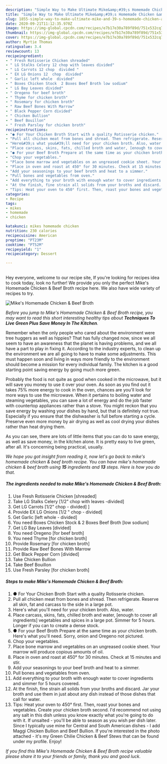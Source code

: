 ```yaml
---
description: "Simple Way to Make Ultimate Mike&amp;#39;s Homemade Chicken &amp;amp; Beef Broth"
title: "Simple Way to Make Ultimate Mike&amp;#39;s Homemade Chicken &amp;amp; Beef Broth"
slug: 1855-simple-way-to-make-ultimate-mike-and-39-s-homemade-chicken-and-amp-beef-broth
date: 2020-09-21T11:12:35.970Z
image: https://img-global.cpcdn.com/recipes/e7b17e30a789f89d/751x532cq70/mikes-homemade-chicken-beef-broth-recipe-main-photo.jpg
thumbnail: https://img-global.cpcdn.com/recipes/e7b17e30a789f89d/751x532cq70/mikes-homemade-chicken-beef-broth-recipe-main-photo.jpg
cover: https://img-global.cpcdn.com/recipes/e7b17e30a789f89d/751x532cq70/mikes-homemade-chicken-beef-broth-recipe-main-photo.jpg
author: Myrtie Thomas
ratingvalue: 3.4
reviewcount: 13
recipeingredient:
- " Fresh Rotisserie Chicken shreaded"
- " LG Stalks Celery 12 chop with leaves divided"
- " LG Carrots 12 chop  divided "
- " EX LG Onions 12  chop  divided"
- " Garlic left whole  divided"
- " Boxes Chicken Stock  2 Boxes Beef Broth low sodium"
- " LG Bay Leaves divided"
- " Oregeno for beef broth"
- " Thyme for chicken broth"
- " Rosemary for chicken broth"
- " Raw Beef Bones With Marrow"
- " Black Pepper Corn divided"
- " Chicken Bullion"
- " Beef Bouillon"
- " Fresh Parsley for chicken broth"
recipeinstructions:
- "● For Your Chicken Broth Start with a quality Rotisserie chicken."
- "Pull all chicken meat from bones and shread. Then refrigerate. Reserve all skin, fat and carcass to the side in a large pot."
- "Here&#39;s what you&#39;ll need for your chicken broth. Also, water."
- "Place carcass, skins, fats, chilled broth and water, [enough to cover all ingredients] vegetables and spices in a large pot. Simmer for 5 hours. Longer if you can to create a dense stock."
- "● For your Beef Broth Prepare at the same time as your chicken broth. Here&#39;s what you&#39;ll need. Sorry, onion and Oregeno not pictured."
- "Chop your vegetables."
- "Place bone marrow and vegetables on an ungreased cookie sheet. Your marrow will produce copious amounts of oil."
- "Place in oven and roast at 450° for 30 minutes. Check at 15 minutes and stir."
- "Add your seasonings to your beef broth and heat to a simmer."
- "Pull bones and vegetables from oven."
- "Add everything to your broth with enough water to cover ingredients and simmer for 5 hours covered."
- "At the finish, fine strain all solids from your broths and discard. Jar your broth and use them in just about any dish instead of those dishes that call for water."
- "Tips: Heat your oven to 450° first. Then, roast your bones and vegetables. Create your chicken broth second. I&#39;d recommend not using any salt in this dish unless you know exactly what you&#39;re going to do with it. If unsalted - you&#39;ll be able to season as you wish per dish later. Since I typically use mine for Central and South American dishes - I add Maggi Chicken Bullion and Beef Bullion. If you&#39;re interested in the photo attached - it&#39;s my Green Chilie Chicken &amp; Beef Stews that can be found under my profile. Enjoy!"
categories:
- Recipe
tags:
- mikes
- homemade
- chicken

katakunci: mikes homemade chicken 
nutrition: 230 calories
recipecuisine: American
preptime: "PT23M"
cooktime: "PT52M"
recipeyield: "1"
recipecategory: Dessert

---
```

<br>
Hey everyone, welcome to our recipe site, If you're looking for recipes idea to cook today, look no further! We provide you only the perfect Mike&#39;s Homemade Chicken &amp; Beef Broth recipe here. We also have wide variety of recipes to try.
<br>


![Mike&#39;s Homemade Chicken &amp; Beef Broth](https://img-global.cpcdn.com/recipes/e7b17e30a789f89d/751x532cq70/mikes-homemade-chicken-beef-broth-recipe-main-photo.jpg)

<i>Before you jump to Mike&#39;s Homemade Chicken &amp; Beef Broth recipe, you may want to read this short interesting healthy tips about 
<strong>Techniques To Live Green Plus Save Money In The Kitchen</strong>.</i>
</br>

Remember when the only people who cared about the environment were tree huggers as well as hippies? That has fully changed now, since we all seem to have an awareness that the planet is having problems, and we all have a part to play in fixing it. According to the industry experts, to clean up the environment we are all going to have to make some adjustments. This must happen soon and living in ways more friendly to the environment should become a mission for every individual family. The kitchen is a good starting point saving energy by going much more green.

Probably the food is not quite as good when cooked in the microwave, but it will save you money to use it over your oven. As soon as you find out it takes 75% more energy to cook in the oven, chances are you'll look for more ways to use the microwave. When it pertains to boiling water and steaming vegetables, you can save a lot of energy and do the job faster with countertop appliances rather than a stove. You might reckon that you save energy by washing your dishes by hand, but that is definitely not true. Especially if you ensure that the dishwasher is full before starting a cycle. Preserve even more money by air drying as well as cool drying your dishes rather than heat drying them.

As you can see, there are lots of little items that you can do to save energy, as well as save money, in the kitchen alone. It is pretty easy to live green, after all. It's concerning being practical, usually.


<i>We hope you got insight from reading it, now let's go back to mike&#39;s homemade chicken &amp; beef broth recipe. You can have mike&#39;s homemade chicken &amp; beef broth using <strong>15</strong> ingredients and <strong>13</strong> steps. Here is how you do that.
</i>

##### The ingredients needed to make Mike&#39;s Homemade Chicken &amp; Beef Broth:

1. Use  Fresh Rotisserie Chicken [shreaded]
1. Take  LG Stalks Celery [1/2&#34; chop with leaves -divided]
1. Get  LG Carrots [1/2&#34; chop - divided] ]
1. Provide  EX LG Onions [1/2 &#34; chop - divided]
1. Get  Garlic [left whole - divided]
1. You need  Boxes Chicken Stock &amp; 2 Boxes Beef Broth [low sodium]
1. Get  LG Bay Leaves [divided]
1. You need  Oregeno [for beef broth]
1. You need  Thyme [for chicken broth]
1. Provide  Rosemary [for chicken broth]
1. Provide  Raw Beef Bones With Marrow
1. Get  Black Pepper Corn [divided]
1. Take  Chicken Bullion
1. Take  Beef Bouillon
1. Use  Fresh Parsley [for chicken broth]


##### Steps to make Mike&#39;s Homemade Chicken &amp; Beef Broth:

1. ● For Your Chicken Broth Start with a quality Rotisserie chicken.
1. Pull all chicken meat from bones and shread. Then refrigerate. Reserve all skin, fat and carcass to the side in a large pot.
1. Here&#39;s what you&#39;ll need for your chicken broth. Also, water.
1. Place carcass, skins, fats, chilled broth and water, [enough to cover all ingredients] vegetables and spices in a large pot. Simmer for 5 hours. Longer if you can to create a dense stock.
1. ● For your Beef Broth Prepare at the same time as your chicken broth. Here&#39;s what you&#39;ll need. Sorry, onion and Oregeno not pictured.
1. Chop your vegetables.
1. Place bone marrow and vegetables on an ungreased cookie sheet. Your marrow will produce copious amounts of oil.
1. Place in oven and roast at 450° for 30 minutes. Check at 15 minutes and stir.
1. Add your seasonings to your beef broth and heat to a simmer.
1. Pull bones and vegetables from oven.
1. Add everything to your broth with enough water to cover ingredients and simmer for 5 hours covered.
1. At the finish, fine strain all solids from your broths and discard. Jar your broth and use them in just about any dish instead of those dishes that call for water.
1. Tips: Heat your oven to 450° first. Then, roast your bones and vegetables. Create your chicken broth second. I&#39;d recommend not using any salt in this dish unless you know exactly what you&#39;re going to do with it. If unsalted - you&#39;ll be able to season as you wish per dish later. Since I typically use mine for Central and South American dishes - I add Maggi Chicken Bullion and Beef Bullion. If you&#39;re interested in the photo attached - it&#39;s my Green Chilie Chicken &amp; Beef Stews that can be found under my profile. Enjoy!


<i>If you find this Mike&#39;s Homemade Chicken &amp; Beef Broth recipe valuable please share it to your friends or family, thank you and good luck.</i>
